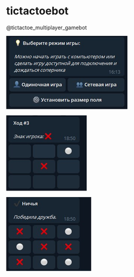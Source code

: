 # tictactoebot
@tictactoe_multiplayer_gamebot

![alt text](/menu.jpg)

![alt text](/game1.jpg)

![alt text](/game2.jpg)
